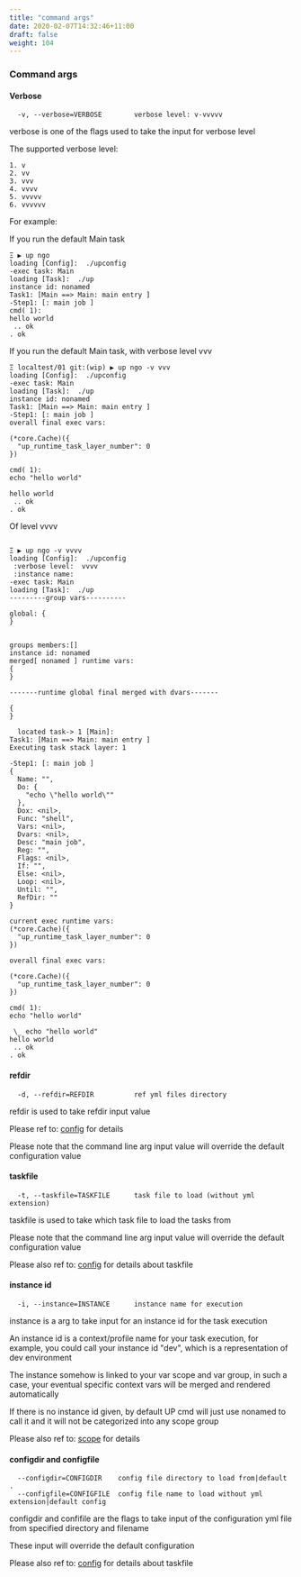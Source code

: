 ```yaml
---
title: "command args"
date: 2020-02-07T14:32:46+11:00
draft: false
weight: 104
---
```


### Command args

#### Verbose

```
  -v, --verbose=VERBOSE        verbose level: v-vvvvv
```

verbose is one of the flags used to take the input for verbose level

The supported verbose level: 

    1. v
    2. vv
    3. vvv
    4. vvvv
    5. vvvvv
    6. vvvvvv

For example:

If you run the default Main task

```
Ξ ▶ up ngo         
loading [Config]:  ./upconfig
-exec task: Main
loading [Task]:  ./up
instance id: nonamed
Task1: [Main ==> Main: main entry ]
-Step1: [: main job ]
cmd( 1):
hello world
 .. ok
. ok

```

If you run the default Main task, with verbose level vvv

```
Ξ localtest/01 git:(wip) ▶ up ngo -v vvv   
loading [Config]:  ./upconfig
-exec task: Main
loading [Task]:  ./up
instance id: nonamed
Task1: [Main ==> Main: main entry ]
-Step1: [: main job ]
overall final exec vars:

(*core.Cache)({
  "up_runtime_task_layer_number": 0
})

cmd( 1):
echo "hello world"

hello world
 .. ok
. ok
```

Of level vvvv

```

Ξ ▶ up ngo -v vvvv
loading [Config]:  ./upconfig
 :verbose level:  vvvv
 :instance name:  
-exec task: Main
loading [Task]:  ./up
---------group vars----------

global: {
}


groups members:[]
instance id: nonamed
merged[ nonamed ] runtime vars:
{
}

-------runtime global final merged with dvars-------

{
}

  located task-> 1 [Main]: 
Task1: [Main ==> Main: main entry ]
Executing task stack layer: 1

-Step1: [: main job ]
{
  Name: "",
  Do: {
    "echo \"hello world\""
  },
  Dox: <nil>,
  Func: "shell",
  Vars: <nil>,
  Dvars: <nil>,
  Desc: "main job",
  Reg: "",
  Flags: <nil>,
  If: "",
  Else: <nil>,
  Loop: <nil>,
  Until: "",
  RefDir: ""
}

current exec runtime vars:
(*core.Cache)({
  "up_runtime_task_layer_number": 0
})

overall final exec vars:

(*core.Cache)({
  "up_runtime_task_layer_number": 0
})

cmd( 1):
echo "hello world"

 \_ echo "hello world"
hello world
 .. ok
. ok

```

#### refdir

```
  -d, --refdir=REFDIR          ref yml files directory
```

refdir is used to take refdir input value

Please ref to:  [config](../../usage/config_yml) for details

Please note that the command line arg input value will override the default configuration value

#### taskfile

```
  -t, --taskfile=TASKFILE      task file to load (without yml extension)
```

taskfile is used to take which task file to load the tasks from

Please note that the command line arg input value will override the default configuration value

Please also ref to:  [config](../../usage/config_yml) for details about taskfile

#### instance id

```
  -i, --instance=INSTANCE      instance name for execution
```


instance is a arg to take input for an instance id for the task execution

An instance id is a context/profile name for your task execution, for example, you could call your instance id "dev", which is a representation of dev environment

The instance somehow is linked to your var scope and var group, in such a case, your eventual specific context vars will be merged and rendered automatically

If there is no instance id given, by default UP cmd will just use nonamed to call it and it will not be categorized into any scope group 

Please also ref to:  [scope](../../scope) for details 
 
#### configdir and configfile

```
  --configdir=CONFIGDIR    config file directory to load from|default .
  --configfile=CONFIGFILE  config file name to load without yml extension|default config
```

configdir and confifile are the flags to take input of the configuration yml file from specified directory and filename

These input will override the default configuration

Please also ref to:  [config](../../usage/config_yml) for details about taskfile

